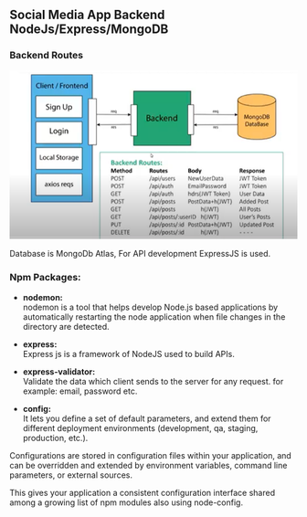 ## Social Media App Backend NodeJs/Express/MongoDB

### Backend Routes

![backend rourtes](./routes.PNG)

Database is MongoDb Atlas, For API development ExpressJS is used.

### Npm Packages:

- **nodemon:** <br/>
  nodemon is a tool that helps develop Node.js based applications by automatically restarting the node application when file changes in the directory are detected.

- **express:**<br/>
  Express js is a framework of NodeJS used to build APIs.

- **express-validator:** <br/>
  Validate the data which client sends to the server for any request. for example: email, password etc.

- **config:** <br/>
  It lets you define a set of default parameters, and extend them for different deployment environments (development, qa, staging, production, etc.).

Configurations are stored in configuration files within your application, and can be overridden and extended by environment variables, command line parameters, or external sources.

This gives your application a consistent configuration interface shared among a growing list of npm modules also using node-config.
